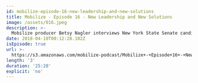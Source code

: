 ```yaml
---
id: mobilize-episode-16-new-leadership-and-new-solutions
title: Mobilize - Episode 16 - New Leadership and New Solutions
image: /assets/016.jpeg
description: >-
  Mobilize producer Betsy Nagler interviews New York State Senate candidate Alessandra Biaggi about her campaign to unseat Jeff Klein, the former leader of the Independent Democratic Conference. While the IDC's eight members just made a deal to reunite with the mainline Senate Democrats, they have spent that past eight years caucusing with Senate Republicans and blocking progressive legislation in order to gain money and power for themselves. Biaggi is running against these "fake Democrats" as part of a wave of new, progressive candidates now stepping up to run for office throughout the country, and fighting back against the Trump agenda.
date: 2018-04-10T00:12:28.102Z
isEpisode: true
url: >-
  https://s3.amazonaws.com/mobilize-podcast/Mobilize+-+Episode+16+-+New+Leadership+and+New+Solutions.mp3
length: '3'
duration: '25:28'
explicit: 'no'
---
```

